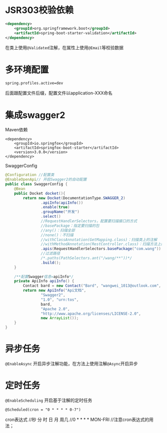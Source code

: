 # JSR303校验依赖

```xml
<dependency>
    <groupId>org.springframework.boot</groupId>
    <artifactId>spring-boot-starter-validation</artifactId>
</dependency>
```

在类上使用`@Validated`注解，在属性上使用`@Email`等校验数据

# 多环境配置

```
spring.profiles.active=dev
```

后面跟配置文件后缀，配置文件以application-XXX命名

# 集成swagger2

Maven依赖

```
<dependency>
    <groupId>io.springfox</groupId>
    <artifactId>springfox-boot-starter</artifactId>
    <version>3.0.0</version>
</dependency>
```

SwaggerConfig

```java
@Configuration //配置类
@EnableOpenApi// 开启Swagger2的自动配置
public class SwaggerConfig {  
	@Bean
    public Docket docket(){
        return new Docket(DocumentationType.SWAGGER_2)
                .apiInfo(apiInfo())
                .enable(true)
                .groupName("开发")
                .select()
                //RequestHandlerSelectors，配置要扫描接口的方式
                //basePackage：指定要扫描的包
                //any()：扫描全部
                //none()：不扫描
                //withClassAnnotation(GetMapping.class)：扫描类上的注解
                //withMethodAnnotation(RestController.class)：扫描方法上的注解
                .apis(RequestHandlerSelectors.basePackage("com.wang"))
                //过滤路径
                /*.paths(PathSelectors.ant("/wang/**"))*/
                .build();
    }
    
    /**配置Swagger信息=apiInfo*/
    private ApiInfo apiInfo() {
        Contact bard = new Contact("Bard", "wangwei_1013@outlook.com", "wangwei_1013@outlook.com");
        return new ApiInfo("Api文档",
                "Swagger2",
                "1.0", "urn:tos",
                bard,
                "Apache 2.0",
                "http://www.apache.org/licenses/LICENSE-2.0",
                new ArrayList());
    }
}
```

# 异步任务

`@EnableAsync` 开启异步注解功能，在方法上使用注解`@Async`开启异步

# 定时任务

`@EnableScheduling` 开启基于注解的定时任务

`@Scheduled(cron = "0 * * * * 0-7")`


cron表达式
//秒   分   时     日   月   周几
//0 * * * * MON-FRI
//注意cron表达式的用法；

